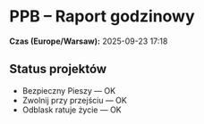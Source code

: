 # PPB – Raport godzinowy
**Czas (Europe/Warsaw):** 2025-09-23 17:18

## Status projektów
- Bezpieczny Pieszy — OK
- Zwolnij przy przejściu — OK
- Odblask ratuje życie — OK

